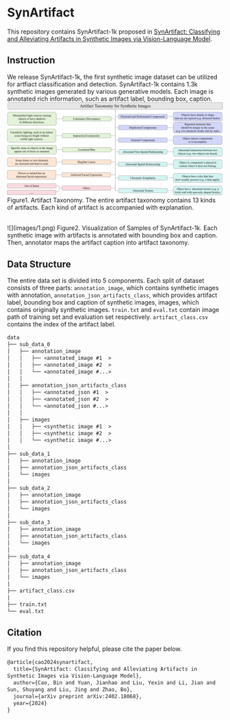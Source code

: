 # SynArtifact
This repository contains SynArtifact-1k proposed in [SynArtifact: Classifying and Alleviating Artifacts in Synthetic Images via Vision-Language Model](https://arxiv.org/abs/2402.18068).

## Instruction
We release SynArtifact-1k, the first synthetic image dataset can be utilized for artfiact classification and detection. SynArtifact-1k contains 1.3k synthetic images generated by various generative models. Each image is annotated rich information, such as artifact label, bounding box, caption.
<br>
![](images/2.png)
Figure1. Artifact Taxonomy. The entire artifact taxonomy contains 13 kinds of artifacts. Each kind of artifact is accompanied with explanation.

<br>
![](images/1.png)
Figure2. Visualization of Samples of SynArtifact-1k. Each synthetic image with artifacts is annotated with bounding box and caption. Then, annotator maps the artifact caption into artifact taxonomy.

## Data Structure
The entire data set is divided into 5 components. Each split of dataset consists of three parts: `annotation_image`, which contains synthetic images with annotation, `annotation_json_artifacts_class`, which provides artifact label, bounding box and caption of synthetic images, images, which contains originally synthetic images. `train.txt` and `eval.txt` contain image path of training set and evaluation set respectively. `artifact_class.csv` contains the index of the artifact label.
```
data
├── sub_data_0                      
│   ├── annotation_image
│   │   ├── <annotated_image #1  >
│   │   ├── <annotated_image #2  >
│   │   └── <annotated_image #...>
│   │
│   ├── annotation_json_artifacts_class
│   │   ├── <annotated_json #1  >
│   │   ├── <annotated_json #2  >
│   │   └── <annotated_json #...>
│   │
│   ├── images
│   │   ├── <synthetic image #1  >
│   │   ├── <synthetic image #2  >
│   │   └── <synthetic image #...>
│
├── sub_data_1                   
│   ├── annotation_image
│   ├── annotation_json_artifacts_class
│   └── images
│
├── sub_data_2                   
│   ├── annotation_image
│   ├── annotation_json_artifacts_class
│   └── images
│
├── sub_data_3                    
│   ├── annotation_image
│   ├── annotation_json_artifacts_class
│   └── images
│
├── sub_data_4                   
│   ├── annotation_image
│   ├── annotation_json_artifacts_class
│   └── images
|
├── artifact_class.csv
|
├── train.txt
└── eval.txt                      
```

## Citation
If you find this repository helpful, please cite the paper below.
```
@article{cao2024synartifact,
  title={SynArtifact: Classifying and Alleviating Artifacts in Synthetic Images via Vision-Language Model},
  author={Cao, Bin and Yuan, Jianhao and Liu, Yexin and Li, Jian and Sun, Shuyang and Liu, Jing and Zhao, Bo},
  journal={arXiv preprint arXiv:2402.18068},
  year={2024}
}
```
